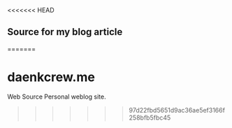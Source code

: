 <<<<<<< HEAD
## Source for my blog article

=======
# daenkcrew.me

Web Source
Personal weblog site.
>>>>>>> 97d22fbd5651d9ac36ae5ef3166f258bfb5fbc45
